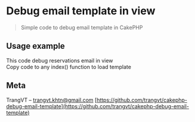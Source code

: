 # Debug email template in view
> Simple code to debug email template in CakePHP

## Usage example
This code debug reservations email in view <br />
Copy code to any index() function to load template

## Meta
TrangVT – trangvt.khtn@gmail.com
[https://github.com/trangvt/cakephp-debug-email-template](https://github.com/trangvt/cakephp-debug-email-template)
